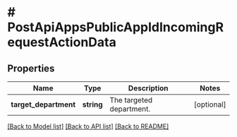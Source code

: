 # # PostApiAppsPublicAppIdIncomingRequestActionData

## Properties

Name | Type | Description | Notes
------------ | ------------- | ------------- | -------------
**target_department** | **string** | The targeted department. | [optional]

[[Back to Model list]](../../README.md#models) [[Back to API list]](../../README.md#endpoints) [[Back to README]](../../README.md)
